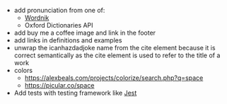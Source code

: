 - add pronunciation from one of:
    - [Wordnik](https://developer.wordnik.com)
    - Oxford Dictionaries API
- add buy me a coffee image and link in the footer
- add links in definitions and examples
- unwrap the icanhazdadjoke name from the cite element because it is correct semantically as the cite element is used to refer to the title of a work
- colors
    - https://alexbeals.com/projects/colorize/search.php?q=space
    - https://picular.co/space
- Add tests with testing framework like [Jest](https://jestjs.io)
